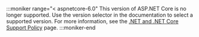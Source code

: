 :::moniker range="< aspnetcore-6.0"
This version of ASP.NET Core is no longer supported. Use the version selector in the documentation to select a supported version. For more information, see the [.NET and .NET Core Support Policy](https://dotnet.microsoft.com/platform/support/policy/dotnet-core) page.
:::moniker-end